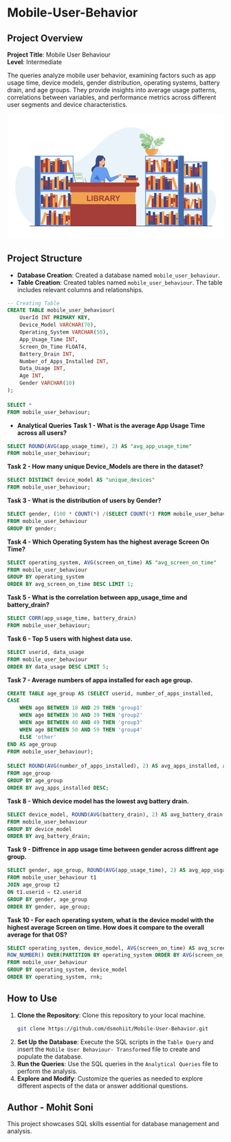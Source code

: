 # Mobile-User-Behavior

## Project Overview

**Project Title**: Mobile User Behaviour  
**Level**: Intermediate  

The queries analyze mobile user behavior, examining factors such as app usage time, device models, gender distribution, operating systems, battery drain, and age groups. They provide insights into average usage patterns, correlations between variables, and performance metrics across different user segments and device characteristics.

![Library_project](https://github.com/dsmohiit/Library_Management_Project_SQL/blob/main/WHAT-IS-THE-PURPOSE-OF-A-LIBRARY-MANAGEMENT-SYSTEM-min.png)

## Project Structure

- **Database Creation**: Created a database named `mobile_user_behaviour`.
- **Table Creation**: Created tables named `mobile_user_behaviour`. The table includes relevant columns and relationships.

```sql
-- Creating Table	
CREATE TABLE mobile_user_behaviour(
	UserId INT PRIMARY KEY,
	Device_Model VARCHAR(70),
	Operating_System VARCHAR(50),
	App_Usage_Time INT,
	Screen_On_Time FLOAT4,
	Battery_Drain INT,
	Number_of_Apps_Installed INT,
	Data_Usage INT,
	Age INT,
	Gender VARCHAR(10)
);

SELECT *
FROM mobile_user_behaviour;
```

- **Analytical Queries**
**Task 1 - What is the average App Usage Time across all users?**
```sql
SELECT ROUND(AVG(app_usage_time), 2) AS "avg_app_usage_time"
FROM mobile_user_behaviour;
```
**Task 2 - How many unique Device_Models are there in the dataset?**
```sql
SELECT DISTINCT device_model AS "unique_devices"
FROM mobile_user_behaviour;
```
**Task 3 - What is the distribution of users by Gender?**
```sql
SELECT gender, (100 * COUNT(*) /(SELECT COUNT(*) FROM mobile_user_behaviour)) AS "percentage"
FROM mobile_user_behaviour
GROUP BY gender;
```
**Task 4 - Which Operating System has the highest average Screen On Time?**
```sql
SELECT operating_system, AVG(screen_on_time) AS "avg_screen_on_time"
FROM mobile_user_behaviour
GROUP BY operating_system
ORDER BY avg_screen_on_time DESC LIMIT 1;
```
**Task 5 - What is the correlation between app_usage_time and battery_drain?**
```sql
SELECT CORR(app_usage_time, battery_drain)
FROM mobile_user_behaviour;
```
**Task 6 - Top 5 users with highest data use.**
```sql
SELECT userid, data_usage
FROM mobile_user_behaviour
ORDER BY data_usage DESC LIMIT 5;
```
**Task 7 - Average numbers of appa installed for each age group.**
```sql
CREATE TABLE age_group AS (SELECT userid, number_of_apps_installed,
CASE 
	WHEN age BETWEEN 18 AND 29 THEN 'group1'
	WHEN age BETWEEN 30 AND 39 THEN 'group2'
	WHEN age BETWEEN 40 AND 49 THEN 'group3'
	WHEN age BETWEEN 50 AND 59 THEN 'group4'
	ELSE 'other'
END AS age_group
FROM mobile_user_behaviour);

SELECT ROUND(AVG(number_of_apps_installed), 2) AS avg_apps_installed, age_group
FROM age_group
GROUP BY age_group
ORDER BY avg_apps_installed DESC;
```
**Task 8 - Which device model has the lowest avg battery drain.**
```sql
SELECT device_model, ROUND(AVG(battery_drain), 2) AS avg_battery_drain
FROM mobile_user_behaviour
GROUP BY device_model
ORDER BY avg_battery_drain;
```
**Task 9 - Diffrence in app usage time between gender across diffrent age group.**
```sql
SELECT gender, age_group, ROUND(AVG(app_usage_time), 2) AS avg_app_usgae_time
FROM mobile_user_behaviour t1
JOIN age_group t2
ON t1.userid = t2.userid
GROUP BY gender, age_group
ORDER BY gender, age_group;
```
**Task 10 - For each operating system, what is the device model with the highest average Screen on time. How does it compare to the overall average for that OS?**
```sql
SELECT operating_system, device_model, AVG(screen_on_time) AS avg_screen_on_time,
ROW_NUMBER() OVER(PARTITION BY operating_system ORDER BY AVG(screen_on_time)) AS rnk
FROM mobile_user_behaviour
GROUP BY operating_system, device_model
ORDER BY operating_system, rnk;
```

## How to Use

1. **Clone the Repository**: Clone this repository to your local machine.
   ```sh
   git clone https://github.com/dsmohiit/Mobile-User-Behavior.git
   ```
2. **Set Up the Database**: Execute the SQL scripts in the `Table Query` and insert the `Mobile User Behaviour- Transformed` file to create and populate the database.
3. **Run the Queries**: Use the SQL queries in the `Analytical Queries` file to perform the analysis.
4. **Explore and Modify**: Customize the queries as needed to explore different aspects of the data or answer additional questions.

## Author - Mohit Soni

This project showcases SQL skills essential for database management and analysis. 


